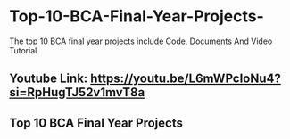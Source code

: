 # Top-10-BCA-Final-Year-Projects-
The top 10 BCA final year projects include Code, Documents And Video Tutorial 

## Youtube Link: https://youtu.be/L6mWPcIoNu4?si=RpHugTJ52v1mvT8a

## Top 10 BCA Final Year Projects

